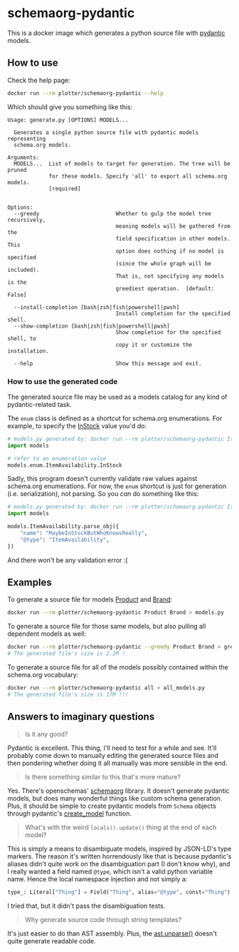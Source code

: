 # schemaorg-pydantic

This is a docker image which generates a python source file with
[pydantic](https://pydantic-docs.helpmanual.io/) models.

## How to use

Check the help page:

```bash
docker run --rm plotter/schemaorg-pydantic --help
```

Which should give you something like this:

```
Usage: generate.py [OPTIONS] MODELS...

  Generates a single python source file with pydantic models representing
  schema.org models.

Arguments:
  MODELS...  List of models to target for generation. The tree will be pruned
             for these models. Specify 'all' to export all schema.org models.
             [required]


Options:
  --greedy                        Whether to gulp the model tree recursively,
                                  meaning models will be gathered from the
                                  field specification in other models. This
                                  option does nothing if no model is specified
                                  (since the whole graph will be included).
                                  That is, not specifying any models is the
                                  greediest operation.  [default: False]

  --install-completion [bash|zsh|fish|powershell|pwsh]
                                  Install completion for the specified shell.
  --show-completion [bash|zsh|fish|powershell|pwsh]
                                  Show completion for the specified shell, to
                                  copy it or customize the installation.

  --help                          Show this message and exit.

```

### How to use the generated code

The generated source file may be used as a models catalog for any kind
of pydantic-related task.

The `enum` class is defined as a shortcut for schema.org
enumerations. For example, to specify the
[InStock](https://schema.org/InStock) value you'd do:

```python
# models.py generated by: docker run --rm plotter/schemaorg-pydantic ItemAvailability
import models

# refer to an enumeration value
models.enum.ItemAvailability.InStock
```

Sadly, this program doesn't currently validate raw values against
schema.org enumerations. For now, the `enum` shortcut is just for
generation (i.e. serialization), not parsing. So you *can* do
something like this:

```python
# models.py generated by: docker run --rm plotter/schemaorg-pydantic ItemAvailability
import models

models.ItemAvailability.parse_obj({
    "name": "MaybeInStockButWhoKnowsReally",
    "@type": "ItemAvailability",
})
```

And there won't be any validation error :(

## Examples

To generate a source file for models
[Product](https://schema.org/Product) and
[Brand](https://schema.org/Brand):

```bash
docker run --rm plotter/schemaorg-pydantic Product Brand > models.py
```

To generate a source file for those same models, but also pulling all
dependent models as well:

```bash
docker run --rm plotter/schemaorg-pydantic --greedy Product Brand > greedy_models.py
# The generated file's size is 2.2M !
```

To generate a source file for all of the models possibly contained
within the schema.org vocabulary:

```bash
docker run --rm plotter/schemaorg-pydantic all > all_models.py
# The generated file's size is 17M !!!
```

## Answers to imaginary questions

> Is it any good?

Pydantic is excellent. This thing, I'll need to test for a while and
see. It'll probably come down to manually editing the generated source
files and then pondering whether doing it all manually was more
sensible in the end.

> Is there something similar to this that's more mature?

Yes. There's openschemas'
[schemaorg](https://github.com/openschemas/schemaorg) library. It
doesn't generate pydantic models, but does many wonderful things like
custom schema generation. Plus, it should be simple to create pydantic
models from `Schema` objects through pydantic's
[create_model](https://pydantic-docs.helpmanual.io/usage/models/#dynamic-model-creation)
function.

> What's with the weird `locals().update()` thing at the end of each model?

This is simply a means to disambiguate models, inspired by JSON-LD's
type markers. The reason it's written horrendously like that is
because pydantic's aliases didn't quite work on the disambiguation
part (I don't know why), and I really wanted a field named `@type`,
which isn't a valid python variable name. Hence the local namespace
injection and not simply a:

```python
type_: Literal["Thing"] = Field("Thing", alias="@type", const="Thing")
```

I tried that, but it didn't pass the disambiguation tests.

> Why generate source code through string templates?

It's just easier to do than AST assembly. Plus, the
[ast.unparse()](https://docs.python.org/3.9/library/ast.html#ast.unparse)
doesn't quite generate readable code.
